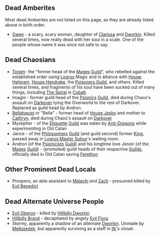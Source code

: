 ## <A NAME="deadamberites">Dead Amberites</A>

Most dead Amberites are not listed on this page, as they are already listed above in birth order.

 + [Gwen](GwenOfDworkin) - a scary, scary woman, daughter of [Clarissa](ClarissaOfDarkover) and [Dworkin](DworkinOfAmber).  Killed several times, now really dead with her soul in a scale.  One of the people whose name it was once not safe to say.

## <A NAME="deadchaosians">Dead Chaosians</A>
 + [Toram](ToramOfMages)- the "former head of the [Mages](MagesGuild) [Guild](ChaosGuilds)", who rebelled against the established order using [Logrus](TheLogrus) Magic and in alliance with [House Helgram](HouseHelgram), [House Hendrake](HouseHendrake), the [Poisoners Guild](ChaosGuilds#poisoners), and others.  Killed several times, and fragments of his soul have been sucked out of many things, including [The Spiral](TheSpiral) in [Cobalt](CobaltPromontory).
 + Imagio - former guild head of the [Psionics](PsionicistsGuild) [Guild](ChaosGuilds), died during Chaos's assault on [Darkover](DarkoverPromontory) tying the Overworld to the rest of Darkover.  Replaced as guild head by Andron.
 + [Bellahquist](BellahquistOfJesby) or "Bella" - former head of [House Jesby](ChaosHouses#jesby) and mother to [Cathryn](CathrynOfRandom), died during Chaos's assault on [Darkover](DarkoverPromontory)
 + Mystipher - of the [Etiquette](EtiquetteGuild) [Guild](ChaosGuilds) was eaten by [Anti-Dragons](AntiDragons) while experimenting in Old Catan
 + Jance - of the [Philosophers](PhilosophersGuild) [Guild](ChaosGuilds) (and guild second) former [King](KingOfChaos), passed away in [Logrus Master Suhuy](RealmsLords)'s waiting room.
 + Andron (of the [Psionicists](PsionicistsGuild) [Guild](ChaosGuilds)) and his longtime love Jenoir (of the [Mages](MagesGuild) [Guild](ChaosGuilds)) - (promoted) guild heads of their respective [Guilds](ChaosGuilds), officially died in Old Catan saving [Ferethyn](RealmsLords)

## <A NAME="deadothers">Other Prominent Dead Locals</A>
 + Prospero, an able assistant to [Malachi](MalachiOfCorwin) and [Zach](ZachariasOfJulian) - presumed killed by [Evil Benedict](EvilBenedict)

## <A NAME="deadalternates">Dead Alternate Universe People</A>
 + [Evil Oberon](EvilOberon) - killed by [Hillbilly Dworkin](HillbillyAmber)
 + [Hillbilly Brand](HillbillyAmber) - decapitated by angsty [Evil Flora](EvilAmber)
 + Stormy, apparently a shadow of an alternate [Dworkin](DworkinOfAmber).  Unmade by [Melkizedek](RealmsLords), but apparently surviving as a staff in [Ilk](IlkandacianOfCara)'s closet.
